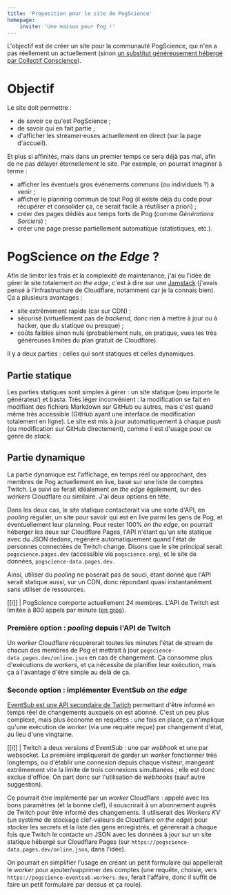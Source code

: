 ```yaml
---
title: 'Proposition pour le site de PogScience'
homepage:
    invite: 'Une maison pour Pog !'
---
```


L'objectif est de créer un site pour la communauté PogScience, qui n'en a pas réellement un actuellement (sinon [un substitut généreusement hébergé par Collectif Conscience](https://collectifconscience.org/pogscience/)).

# Objectif

Le site doit permettre :

- de savoir ce qu'est PogScience ;
- de savoir qui en fait partie ;
- d'afficher les streamer·euses actuellement en direct (sur la page d'accueil).

Et plus si affinités, mais dans un premier temps ce sera déjà pas mal, afin de ne pas délayer éternellement le site. Par exemple, on pourrait imaginer à terme :

- afficher les éventuels gros événements communs (ou individuels ?) à venir ;
- afficher le planning commun de tout Pog (il existe déjà du code pour récupérer et consolider ça, ce serait facile à réutiliser a priori) ;
- créer des pages dédiés aux temps forts de Pog (comme _Générations Sorciers_) ;
- créer une page presse partiellement automatique (statistiques, etc.).

# PogScience _on the Edge_ ?

Afin de limiter les frais et la complexité de maintenance, j'ai eu l'idée de gérer le site totalement _on the edge_, c'est à dire sur une [Jamstack](https://fr.wikipedia.org/wiki/Jamstack) (j'avais pensé à l'infrastructure de Cloudflare, notamment car je la connais bien). Ça a plusieurs avantages : 

- site extrêmement rapide (car sur CDN) ;
- sécurisé (virtuellement pas de _backend_, donc rien à mettre à jour ou à hacker, que du statique ou presque) ;
- coûts faibles sinon nuls (probablement nuls, en pratique, vues les très généreuses limites du plan gratuit de Cloudflare).

Il y a deux parties : celles qui sont statiques et celles dynamiques.

## Partie statique

Les parties statiques sont simples à gérer : un site statique (peu importe le générateur) et basta. Très léger inconvénient : la modification se fait en modifiant des fichiers Markdown sur GitHub ou autres, mais c'est quand même très accessible (GitHub ayant une interface de modification totalement en ligne). Le site est mis à jour automatiquement à chaque _push_ (ou modification sur GitHub directement), comme il est d'usage pour ce genre de _stack_.

## Partie dynamique

La partie dynamique est l'affichage, en temps réel ou approchant, des membres de Pog actuellement en live, basé sur une liste de comptes Twitch. Le suivi se ferait idéalement _on the edge_ également, sur des _workers_ Cloudflare ou similaire. J'ai deux options en tête.

Dans les deux cas, le site statique contacterait via une sorte d'API, en _pooling_ régulier, un site pour savoir qui est en live parmi les gens de Pog, et éventuellement leur planning. Pour rester 100% _on the edge_, on pourrait héberger les deux sur Cloudflare Pages, l'API n'étant qu'un site statique avec du JSON dedans, regénéré automatiquement quand l'état de personnes connectées de Twitch change. Disons que le site principal serait `pogscience.pages.dev` (accessible via `pogscience.org`), et le site de données, `pogscience-data.pages.dev`.

Ainsi, utiliser du _pooling_ ne poserait pas de souci, étant donné que l'API serait statique aussi, sur un CDN, donc répondant quasi instantanément sans utiliser de ressources.

[[i]]
| PogScience comporte actuellement 24 membres. L'API de Twitch est limitée à 800 appels par minute ([en gros](https://dev.twitch.tv/docs/api/guide#twitch-rate-limits)).

### Première option : _pooling_ depuis l'API de Twitch

Un _worker_ Cloudflare récupèrerait toutes les minutes l'état de stream de chacun des membres de Pog et mettrait à jour `pogscience-data.pages.dev/online.json` en cas de changement. Ça consomme plus d'exécutions de _workers_, et ça nécessite de planifier leur exécution, mais ça a l'avantage d'être simple au delà de ça.

### Seconde option : implémenter EventSub _on the edge_

[EventSub est une API secondaire de Twitch](https://dev.twitch.tv/docs/eventsub/handling-webhook-events) permettant d'être informé en temps réel de changements auxquels on est abonné. C'est un peu plus complexe, mais plus économe en requêtes : une fois en place, ça n'implique qu'une exécution de _worker_ (via une requête reçue) par changement d'état, au lieu d'une vingtaine.

[[i]]
| Twitch a deux versions d'EventSub : une par _webhook_ et une par websocket. La première impliquerait de garder un _worker_ fonctionner très longtemps, ou d'établir une connexion depuis chaque visiteur, mangeant extrêmement vite la limite de trois connexions simultanées ; elle est donc exclue d'office. On part donc sur l'utilisation de _webhooks_ (sauf autre suggestion).

Ce pourrait être implémenté par un _worker_ Cloudflare : appelé avec les bons paramètres (et la bonne clef), il souscrirait à un abonnement auprès de Twitch pour être informé des changements. Il utiliserait des _Workers KV_ (un système de stockage clef-valeurs de Cloudflare _on the edge_) pour stocker les secrets et la liste des gens enregistrés, et génèrerait à chaque fois que Twitch le contacte un JSON avec les données à jour sur un site statique hébergé sur Cloudflare Pages (sur `https://pogscience-data.pages.dev/online.json`, dans l'idée).

On pourrait en simplifier l'usage en créant un petit formulaire qui appellerait le _worker_ pour ajouter/supprimer des comptes (une requête, choisie, vers `https://pogscience-eventsub.workers.dev`, ferait l'affaire, donc il suffit de faire un petit formulaire par dessus et ça roule).